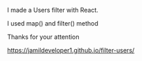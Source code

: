 I made a Users filter with React.

I used map() and filter() method

Thanks for your attention

https://jamildeveloper1.github.io/filter-users/
